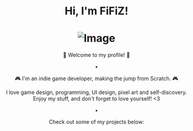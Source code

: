 # <div align="center"> Hi, I'm FiFiZ! </div>

# <div align="center"> ![Image](https://github.com/user-attachments/assets/f99669ab-90d7-4da3-989a-8a0f3dd71bf8) </div>
<div align="center">
👋 Welcome to my profile! 👋

•

🎮 I'm an indie game developer, making the jump from Scratch. 🎮

I love game design, programming, UI design, pixel art and self-discovery.
Enjoy my stuff, and don't forget to love yourself! <3

•

Check out some of my projects below:
</div>